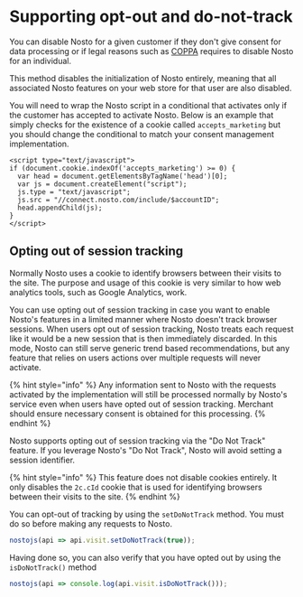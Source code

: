 # Supporting opt-out and do-not-track

You can disable Nosto for a given customer if they don't give consent for data processing or if legal reasons such as [COPPA](https://en.wikipedia.org/wiki/Children%27s_Online_Privacy_Protection_Act) requires to disable Nosto for an individual. 

This method disables the initialization of Nosto entirely, meaning that all associated Nosto features on your web store for that user are also disabled.

You will need to wrap the Nosto script in a conditional that activates only if the customer has accepted to activate Nosto. Below is an example that simply checks for the existence of a cookie called `accepts_marketing` but you should change the conditional to match your consent management implementation.

```text
<script type="text/javascript">
if (document.cookie.indexOf('accepts_marketing') >= 0) {
  var head = document.getElementsByTagName('head')[0];
  var js = document.createElement("script");
  js.type = "text/javascript";
  js.src = "//connect.nosto.com/include/$accountID";
  head.appendChild(js);
}
</script>
```

## Opting out of session tracking

Normally Nosto uses a cookie to identify browsers between their visits to the site. The purpose and usage of this cookie is very similar to how web analytics tools, such as Google Analytics, work.

You can use opting out of session tracking in case you want to enable Nosto's features in a limited manner where Nosto doesn't track browser sessions. When users opt out of session tracking, Nosto treats each request like it would be a new session that is then immediately discarded. In this mode, Nosto can still serve generic trend based recommendations, but any feature that relies on users actions over multiple requests will never activate.

{% hint style="info" %}
Any information sent to Nosto with the requests activated by the implementation will still be processed normally by Nosto's service even when users have opted out of session tracking. Merchant should ensure necessary consent is obtained for this processing.
{% endhint %}

Nosto supports opting out of session tracking via the "Do Not Track" feature. If you leverage Nosto's "Do Not Track", Nosto will avoid setting a session identifier.

{% hint style="info" %}
This feature does not disable cookies entirely. It only disables the `2c.cId` cookie that is used for identifying browsers between their visits to the site.
{% endhint %}

You can opt-out of tracking by using the `setDoNotTrack` method. You must do so before making any requests to Nosto.

```javascript
nostojs(api => api.visit.setDoNotTrack(true));
```

Having done so, you can also verify that you have opted out by using the `isDoNotTrack()` method

```javascript
nostojs(api => console.log(api.visit.isDoNotTrack()));
```

